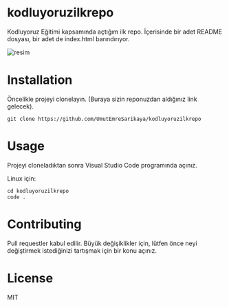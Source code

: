 # kodluyoruzilkrepo
Kodluyoruz Eğitimi kapsamında açtığım ilk repo. İçerisinde bir adet README dosyası, bir adet de index.html barındırıyor. 

![resim](https://user-images.githubusercontent.com/61623237/121784174-2f6e1b00-cbbb-11eb-95d6-24ac040e7c2b.png)

# Installation

Öncelikle projeyi clonelayın. (Buraya sizin reponuzdan aldığınız link gelecek).

`git clone https://github.com/UmutEmreSarikaya/kodluyoruzilkrepo`

# Usage

Projeyi cloneladıktan sonra Visual Studio Code programında açınız.

Linux için:

```
cd kodluyoruzilkrepo
code .
```

# Contributing

Pull requestler kabul edilir. Büyük değişiklikler için, lütfen önce neyi değiştirmek istediğinizi tartışmak için bir konu açınız.

# License

MIT

